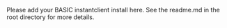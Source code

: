 Please add your BASIC instantclient install here. See the readme.md in the root directory for more details.